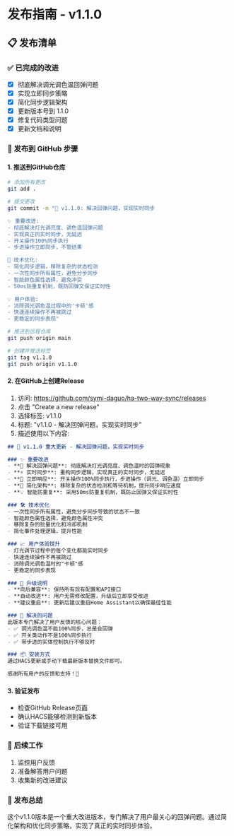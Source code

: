 # 发布指南 - v1.1.0

## 📋 发布清单

### ✅ 已完成的改进
- [x] 彻底解决调光调色温回弹问题
- [x] 实现立即同步策略
- [x] 简化同步逻辑架构
- [x] 更新版本号到 1.1.0
- [x] 修复代码类型问题
- [x] 更新文档和说明

### 🚀 发布到 GitHub 步骤

#### 1. 推送到GitHub仓库
```bash
# 添加所有更改
git add .

# 提交更改
git commit -m "🎉 v1.1.0: 解决回弹问题，实现实时同步

✨ 重要改进:
- 彻底解决灯光调亮度、调色温回弹问题
- 实现真正的实时同步，无延迟
- 开关操作100%同步执行
- 步进操作立即同步，不管结果

🔧 技术优化:
- 简化同步逻辑，移除复杂的状态检测
- 一次性同步所有属性，避免分步同步
- 智能颜色属性选择，避免冲突
- 50ms防重复机制，既防回弹又保证实时性

💡 用户体验:
- 消除调光调色温过程中的'卡顿'感
- 快速连续操作不再被跳过
- 更稳定的同步表现"

# 推送到远程仓库
git push origin main

# 创建并推送标签
git tag v1.1.0
git push origin v1.1.0
```

#### 2. 在GitHub上创建Release
1. 访问: https://github.com/symi-daguo/ha-two-way-sync/releases
2. 点击 "Create a new release"
3. 选择标签: v1.1.0
4. 标题: "v1.1.0 - 解决回弹问题，实现实时同步"
5. 描述使用以下内容:

```markdown
## 🎉 v1.1.0 重大更新 - 解决回弹问题，实现实时同步

### ✨ 重要改进
- **🚀 解决回弹问题**: 彻底解决灯光调亮度、调色温时的回弹现象
- **⚡ 实时同步**: 重构同步逻辑，实现真正的实时同步，无延迟
- **🎯 立即响应**: 开关操作100%同步执行，步进操作（调光、调色温）立即同步
- **🔧 简化架构**: 移除复杂的状态检测和等待机制，提升同步响应速度
- **💡 智能防重复**: 采用50ms防重复机制，既防止回弹又保证实时性

### 🛠️ 技术优化
- 一次性同步所有属性，避免分步同步导致的状态不一致
- 智能颜色属性选择，避免颜色属性冲突
- 移除复杂的批量优化和冷却机制
- 简化事件处理逻辑，提升性能

### 📈 用户体验提升
- 灯光调节过程中的每个变化都能实时同步
- 快速连续操作不再被跳过
- 消除调光调色温时的"卡顿"感
- 更稳定的同步表现

### 🔄 升级说明
- **向后兼容**: 保持所有现有配置和API接口
- **自动改进**: 用户无需修改配置，升级后立即享受改进
- **建议重启**: 更新后建议重启Home Assistant以确保最佳性能

### 💪 解决的问题
此版本专门解决了用户反馈的核心问题：
- ✅ 调光调色温不能100%同步，总是会回弹
- ✅ 开关类动作不是100%同步执行  
- ✅ 带步进的实体控制执行不够及时

### 📦 安装方式
通过HACS更新或手动下载最新版本替换文件即可。

感谢所有用户的反馈和支持！🙏
```

#### 3. 验证发布
- 检查GitHub Release页面
- 确认HACS能够检测到新版本
- 验证下载链接可用

### 📝 后续工作
1. 监控用户反馈
2. 准备解答用户问题
3. 收集新的改进建议

### 🎯 发布总结
这个v1.1.0版本是一个重大改进版本，专门解决了用户最关心的回弹问题。通过简化架构和优化同步策略，实现了真正的实时同步体验。